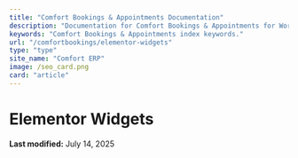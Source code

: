 ```yaml
---
title: "Comfort Bookings & Appointments Documentation"
description: "Documentation for Comfort Bookings & Appointments for WordPress"
keywords: "Comfort Bookings & Appointments index keywords."
url: "/comfortbookings/elementor-widgets"
type: "type"
site_name: "Comfort ERP"
image: /seo_card.png
card: "article"
---
```

# Elementor Widgets

**Last modified:** July 14, 2025
